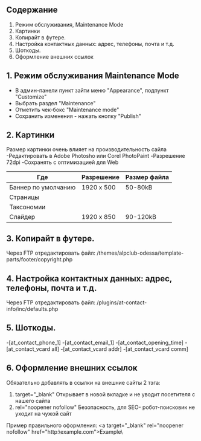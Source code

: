 ## Содержание
1. Режим обслуживания, Maintenance Mode 
2. Картинки
3. Копирайт в футере.
4. Настройка контактных данных: адрес, телефоны, почта и т.д.
5. Шоткоды.
6. Оформление внешних ссылок

## 1. Режим обслуживания Maintenance Mode 
- В админ-панели пункт зайти меню "Appearance", подпункт "Customize"
- Выбрать раздел "Maintenance"
- Отметить чек-бокс "Maintenance mode"
- Сохранить изменения - нажать кнопку "Publish"

## 2. Картинки
Размер картинки очень влияет на производительность сайла
-Редактировать в Adobe Photosho или Corel PhotoPaint
-Разрешение 72dpi
-Сохранять с оптимизацией для Web

 Где | Разрешение | Размер файла 
 --- | --- | --- 
 Баннер по умолчанию | 1920 x 500 | 50-80kB
 Страницы            |   
 Таксономии          | 
 Слайдер             | 1920 x 850 | 90-120kB



## 3. Копирайт в футере.
Через FTP отредактировать файл:
/themes/alpclub-odessa/template-parts/footer/copyright.php


## 4. Настройка контактных данных: адрес, телефоны, почта и т.д.
Через FTP отредактировать файл:
/plugins/at-contact-info/inc/defaults.php


## 5. Шоткоды.
-[at_contact_phone_1]
-[at_contact_email_1]
-[at_contact_opening_time]
-[at_contact_vcard all]
-[at_contact_vcard addr]
-[at_contact_vcard comm]


## 6. Оформление внешних ссылок
Обязательно добавлять в ссылки на внешние сайты 2 тэга:

1. target="_blank" Открывает в новой вкладке и не уводит посетителя с нашего сайта
2. rel="noopener nofollow" Безопасность, для SEO- робот-поисковик не уходит на чужой сайт

Пример правильного оформления:
\<a target="_blank" rel="noopener nofollow" href="http:\\example.com">Example</a>\

